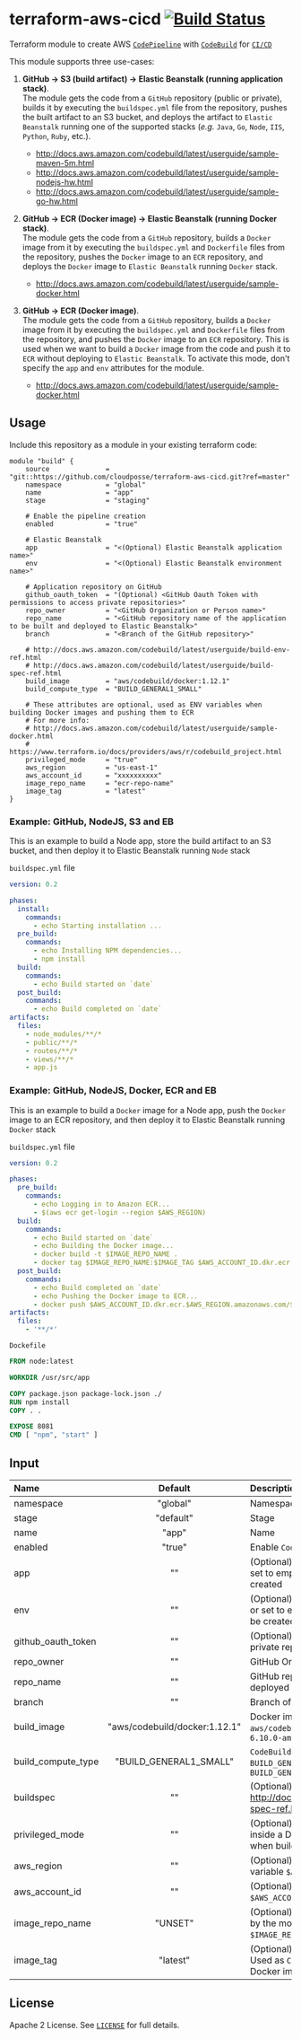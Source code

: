 # terraform-aws-cicd [![Build Status](https://travis-ci.org/cloudposse/terraform-aws-cicd.svg)](https://travis-ci.org/cloudposse/terraform-aws-cicd)

Terraform module to create AWS [`CodePipeline`](https://aws.amazon.com/codepipeline/) with [`CodeBuild`](https://aws.amazon.com/codebuild/) for [`CI/CD`](https://en.wikipedia.org/wiki/CI/CD)

This module supports three use-cases:

1. **GitHub -> S3 (build artifact) -> Elastic Beanstalk (running application stack)**.  
The module gets the code from a ``GitHub`` repository (public or private), builds it by executing the ``buildspec.yml`` file from the repository, pushes the built artifact to an S3 bucket, 
and deploys the artifact to ``Elastic Beanstalk`` running one of the supported stacks (_e.g._ ``Java``, ``Go``, ``Node``, ``IIS``, ``Python``, ``Ruby``, etc.).
    - http://docs.aws.amazon.com/codebuild/latest/userguide/sample-maven-5m.html  
    - http://docs.aws.amazon.com/codebuild/latest/userguide/sample-nodejs-hw.html  
    - http://docs.aws.amazon.com/codebuild/latest/userguide/sample-go-hw.html  


2. **GitHub -> ECR (Docker image) -> Elastic Beanstalk (running Docker stack)**.  
The module gets the code from a ``GitHub`` repository, builds a ``Docker`` image from it by executing the ``buildspec.yml`` and ``Dockerfile`` files from the repository, 
pushes the ``Docker`` image to an ``ECR`` repository, and deploys the ``Docker`` image to ``Elastic Beanstalk`` running ``Docker`` stack.
    - http://docs.aws.amazon.com/codebuild/latest/userguide/sample-docker.html


3. **GitHub -> ECR (Docker image)**.  
The module gets the code from a ``GitHub`` repository, builds a ``Docker`` image from it by executing the ``buildspec.yml`` and ``Dockerfile`` files from the repository, 
and pushes the ``Docker`` image to an ``ECR`` repository. This is used when we want to build a ``Docker`` image from the code and push it to ``ECR`` without deploying to ``Elastic Beanstalk``.
To activate this mode, don't specify the ``app`` and ``env`` attributes for the module.
    - http://docs.aws.amazon.com/codebuild/latest/userguide/sample-docker.html


## Usage

Include this repository as a module in your existing terraform code:

```hcl
module "build" {
    source              = "git::https://github.com/cloudposse/terraform-aws-cicd.git?ref=master"
    namespace           = "global"
    name                = "app"
    stage               = "staging"

    # Enable the pipeline creation
    enabled             = "true"
    
    # Elastic Beanstalk
    app                 = "<(Optional) Elastic Beanstalk application name>"
    env                 = "<(Optional) Elastic Beanstalk environment name>"
    
    # Application repository on GitHub
    github_oauth_token  = "(Optional) <GitHub Oauth Token with permissions to access private repositories>"
    repo_owner          = "<GitHub Organization or Person name>"
    repo_name           = "<GitHub repository name of the application to be built and deployed to Elastic Beanstalk>"
    branch              = "<Branch of the GitHub repository>"
   
    # http://docs.aws.amazon.com/codebuild/latest/userguide/build-env-ref.html
    # http://docs.aws.amazon.com/codebuild/latest/userguide/build-spec-ref.html
    build_image         = "aws/codebuild/docker:1.12.1"
    build_compute_type  = "BUILD_GENERAL1_SMALL"
   
    # These attributes are optional, used as ENV variables when building Docker images and pushing them to ECR
    # For more info:
    # http://docs.aws.amazon.com/codebuild/latest/userguide/sample-docker.html
    # https://www.terraform.io/docs/providers/aws/r/codebuild_project.html    
    privileged_mode     = "true"
    aws_region          = "us-east-1"
    aws_account_id      = "xxxxxxxxxx"
    image_repo_name     = "ecr-repo-name"
    image_tag           = "latest"
}
```


### Example: GitHub, NodeJS, S3 and EB 

This is an example to build a Node app, store the build artifact to an S3 bucket, and then deploy it to Elastic Beanstalk running ``Node`` stack  


``buildspec.yml`` file 

```yaml
version: 0.2

phases:
  install:
    commands:
      - echo Starting installation ...
  pre_build:
    commands:
      - echo Installing NPM dependencies...
      - npm install
  build:
    commands:
      - echo Build started on `date`
  post_build:
    commands:
      - echo Build completed on `date`
artifacts:
  files:
    - node_modules/**/*
    - public/**/*
    - routes/**/*
    - views/**/*
    - app.js
```  


### Example: GitHub, NodeJS, Docker, ECR and EB 

This is an example to build a ``Docker`` image for a Node app, push the ``Docker`` image to an ECR repository, and then deploy it to Elastic Beanstalk running ``Docker`` stack


``buildspec.yml`` file 


```yaml
version: 0.2

phases:
  pre_build:
    commands:
      - echo Logging in to Amazon ECR...
      - $(aws ecr get-login --region $AWS_REGION)
  build:
    commands:
      - echo Build started on `date`
      - echo Building the Docker image...
      - docker build -t $IMAGE_REPO_NAME .
      - docker tag $IMAGE_REPO_NAME:$IMAGE_TAG $AWS_ACCOUNT_ID.dkr.ecr.$AWS_REGION.amazonaws.com/$IMAGE_REPO_NAME:$IMAGE_TAG
  post_build:
    commands:
      - echo Build completed on `date`
      - echo Pushing the Docker image to ECR...
      - docker push $AWS_ACCOUNT_ID.dkr.ecr.$AWS_REGION.amazonaws.com/$IMAGE_REPO_NAME:$IMAGE_TAG
artifacts:
  files:
    - '**/*'
```

``Dockefile``

```dockerfile
FROM node:latest

WORKDIR /usr/src/app

COPY package.json package-lock.json ./
RUN npm install
COPY . .

EXPOSE 8081
CMD [ "npm", "start" ]

```


## Input

| Name                | Default                        | Description                                                                                                                                                     |
|:--------------------|:------------------------------:|:----------------------------------------------------------------------------------------------------------------------------------------------------------------|
| namespace           | "global"                       | Namespace                                                                                                                                                       |
| stage               | "default"                      | Stage                                                                                                                                                           |
| name                | "app"                          | Name                                                                                                                                                            |
| enabled             | "true"                         | Enable ``CodePipeline`` creation                                                                                                                                |
| app                 | ""                             | (Optional) Elastic Beanstalk application name. If not provided or set to empty string, the ``Deploy`` stage of the pipeline will not be created                 |
| env                 | ""                             | (Optional) Elastic Beanstalk environment name. If not provided or set to empty string, the ``Deploy`` stage of the pipeline will not be created                 |
| github_oauth_token  | ""                             | (Optional) GitHub Oauth Token with permissions to access private repositories                                                                                   |
| repo_owner          | ""                             | GitHub Organization or Person name                                                                                                                              |
| repo_name           | ""                             | GitHub repository name of the application to be built (and deployed to Elastic Beanstalk if configured)                                                         |
| branch              | ""                             | Branch of the GitHub repository, _e.g._ ``master``                                                                                                              |
| build_image         | "aws/codebuild/docker:1.12.1"  | Docker image for build environment, _e.g._ `aws/codebuild/docker:1.12.1` or `aws/codebuild/eb-nodejs-6.10.0-amazonlinux-64:4.0.0`                               |
| build_compute_type  | "BUILD_GENERAL1_SMALL"         | `CodeBuild` instance size.  Possible values are: ```BUILD_GENERAL1_SMALL``` ```BUILD_GENERAL1_MEDIUM``` ```BUILD_GENERAL1_LARGE```                              |
| buildspec           | ""                             | (Optional) `buildspec` declaration to use for building the project. http://docs.aws.amazon.com/codebuild/latest/userguide/build-spec-ref.html                   |
| privileged_mode     | ""                             | (Optional) If set to true, enables running the Docker daemon inside a Docker container on the `CodeBuild` instance. Used when building Docker images            |
| aws_region          | ""                             | (Optional) AWS Region, _e.g._ `us-east-1`. Used as `CodeBuild` ENV variable ``$AWS_REGION`` when building Docker images                                         |
| aws_account_id      | ""                             | (Optional) AWS Account ID. Used as `CodeBuild` ENV variable ``$AWS_ACCOUNT_ID`` when building Docker images                                                     |
| image_repo_name     | "UNSET"                        | (Optional) ECR repository name to store the Docker image built by the module. Used as `CodeBuild` ENV variable ``$IMAGE_REPO_NAME`` when building Docker images |
| image_tag           | "latest"                       | (Optional) Docker image tag in the ECR repository, _e.g._ `latest`. Used as `CodeBuild` ENV variable ``$IMAGE_TAG`` when building Docker images                 |


## License

Apache 2 License. See [`LICENSE`](LICENSE) for full details.
